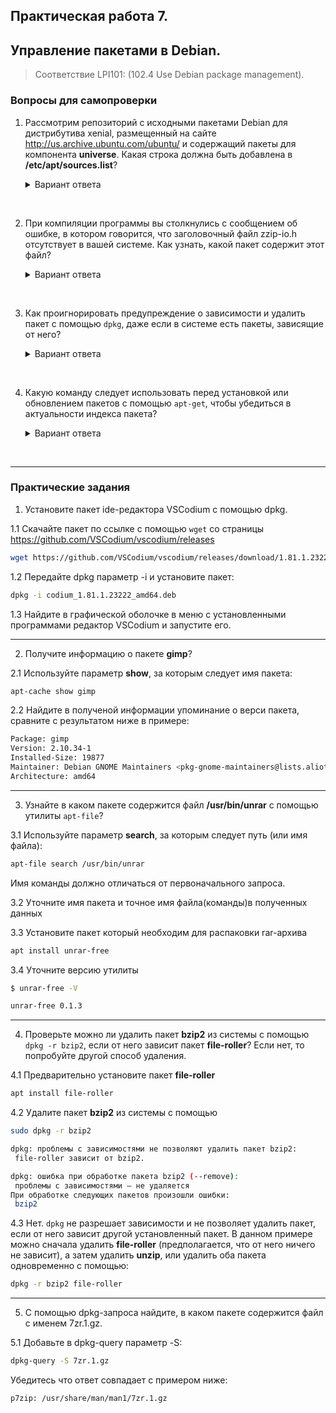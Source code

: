 ## Практическая работа 7. 
## Управление пакетами в Debian.

> Соответствие LPI101: (102.4 Use Debian package management).

### Вопросы для самопроверки

1. Рассмотрим репозиторий с исходными пакетами Debian для дистрибутива xenial, размещенный на сайте http://us.archive.ubuntu.com/ubuntu/ и содержащий пакеты для компонента **universe**. Какая строка должна быть добавлена в **/etc/apt/sources.list**? 

    <details>
    <summary>Вариант ответа</summary>

    Исходные пакеты относятся к типу deb-src, поэтому строка должна быть такой: 
    ```sh
    deb-src http://us.archive.ubuntu.com/ubuntu/ xenial universe
    ``` 
    Эту строку можно также добавить в файл **.list** в **/etc/apt/sources.list.d/**. Название можно выбрать самостоятельно, но оно должно быть описательным, например, **xenial_sources.list**.
    
    </details>
<br> 


2. При компиляции программы вы столкнулись с сообщением об ошибке, в котором говорится, что заголовочный файл zzip-io.h отсутствует в вашей системе. Как узнать, какой пакет содержит этот файл? 

    <details>
    <summary>Вариант ответа</summary>

    Используйте `apt-file search` для поиска пакета, содержащего отсутствующий в системе файл:
    ```sh
    apt-file search zzip-io.h
    ```
    
    </details>
<br> 


3. Как проигнорировать предупреждение о зависимости и удалить пакет с помощью `dpkg`, даже если в системе есть пакеты, зависящие от него? 

    <details>
    <summary>Вариант ответа</summary>

    Можно использовать параметр `--force`, но этого не следует делать, если вы точно не знаете, что делаете, так как велик риск оставить систему в несовместимом или "broken" состоянии.
    
    </details>
<br> 

4. Какую команду следует использовать перед установкой или обновлением пакетов с помощью `apt-get`, чтобы убедиться в актуальности индекса пакета? 

    <details>
    <summary>Вариант ответа</summary>

    Следует использовать команду `apt-get update`. При этом будут загружены последние индексы пакетов из репозиториев, описанных в файле **/etc/apt/sources.list** или в каталоге **/etc/apt/sources.list.d/**.
    
    </details>
<br>

---
### Практические задания
1. Установите пакет ide-редактора VSCodium с помощью dpkg.

1.1 Скачайте пакет по ссылке с помощью `wget` со страницы https://github.com/VSCodium/vscodium/releases
```sh
wget https://github.com/VSCodium/vscodium/releases/download/1.81.1.23222/codium_1.81.1.23222_amd64.deb
```

1.2 Передайте dpkg параметр -i и установите пакет:
```sh
dpkg -i codium_1.81.1.23222_amd64.deb
```

1.3 Найдите в графической оболочке в меню с установленными программами редактор VSCodium и запустите его.

---
2. Получите информацию о пакете **gimp**? 

2.1 Используйте параметр **show**, за которым следует имя пакета:
```sh
apt-cache show gimp
```
2.2 Найдите в полученой информации упоминание о верси пакета, сравните с результатом ниже в примере:
```sh
Package: gimp
Version: 2.10.34-1
Installed-Size: 19877
Maintainer: Debian GNOME Maintainers <pkg-gnome-maintainers@lists.alioth.debian.org>
Architecture: amd64
```

---

3. Узнайте в каком пакете содержится файл **/usr/bin/unrar** с помощью утилиты `apt-file`? 

3.1 Используйте параметр **search**, за которым следует путь (или имя файла):
```sh
apt-file search /usr/bin/unrar
```
Имя команды должно отличаться от первоначального запроса.

3.2 Уточните имя пакета и точное имя файла(команды)в полученных данных

3.3 Установите пакет который необходим для распаковки  rar-архива
```sh
apt install unrar-free
```
3.4 Уточните версию утилиты 
```sh
$ unrar-free -V

unrar-free 0.1.3
```

---
4. Проверьте можно ли удалить пакет **bzip2** из системы с помощью `dpkg -r bzip2`, если от него зависит пакет **file-roller**? Если нет, то попробуйте другой способ удаления. 

4.1 Предварительно установите пакет **file-roller**
```sh
apt install file-roller
```
4.2 Удалите пакет **bzip2** из системы с помощью 
```sh
sudo dpkg -r bzip2
```
```sh
dpkg: проблемы с зависимостями не позволяют удалить пакет bzip2:
 file-roller зависит от bzip2.

dpkg: ошибка при обработке пакета bzip2 (--remove):
 проблемы с зависимостями — не удаляется
При обработке следующих пакетов произошли ошибки:
 bzip2
```

4.3 Нет. `dpkg` не разрешает зависимости и не позволяет удалить пакет, если от него зависит другой установленный пакет. В данном примере можно сначала удалить **file-roller** (предполагается, что от него ничего не зависит), а затем удалить **unzip**, или удалить оба пакета одновременно с помощью:

```sh
dpkg -r bzip2 file-roller
```

---
5. С помощью dpkg-запроса найдите, в каком пакете содержится файл с именем 7zr.1.gz.

5.1 Добавьте в dpkg-query параметр -S:
```sh
dpkg-query -S 7zr.1.gz
```
Убедитесь что ответ совпадает с примером ниже:
```sh
p7zip: /usr/share/man/man1/7zr.1.gz
```


